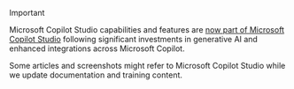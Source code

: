 > [!IMPORTANT]
> Microsoft Copilot Studio capabilities and features are [now part of Microsoft Copilot Studio](https://go.microsoft.com/fwlink/?linkid=2252576) following significant investments in generative AI and enhanced integrations across Microsoft Copilot.
>
> Some articles and screenshots might refer to Microsoft Copilot Studio while we update documentation and training content.